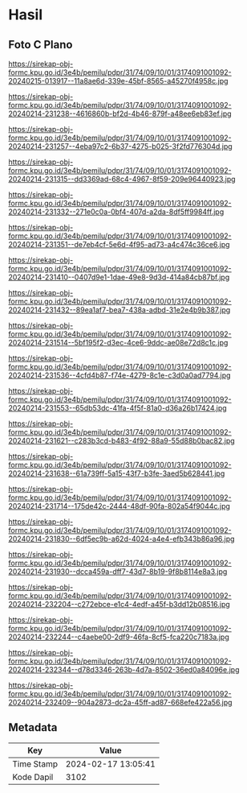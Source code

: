 # Hasil

## Foto C Plano

https://sirekap-obj-formc.kpu.go.id/3e4b/pemilu/pdpr/31/74/09/10/01/3174091001092-20240215-013917--11a8ae6d-339e-45bf-8565-a45270f4958c.jpg

https://sirekap-obj-formc.kpu.go.id/3e4b/pemilu/pdpr/31/74/09/10/01/3174091001092-20240214-231238--4616860b-bf2d-4b46-879f-a48ee6eb83ef.jpg

https://sirekap-obj-formc.kpu.go.id/3e4b/pemilu/pdpr/31/74/09/10/01/3174091001092-20240214-231257--4eba97c2-6b37-4275-b025-3f2fd776304d.jpg

https://sirekap-obj-formc.kpu.go.id/3e4b/pemilu/pdpr/31/74/09/10/01/3174091001092-20240214-231315--dd3369ad-68c4-4967-8f59-209e96440923.jpg

https://sirekap-obj-formc.kpu.go.id/3e4b/pemilu/pdpr/31/74/09/10/01/3174091001092-20240214-231332--271e0c0a-0bf4-407d-a2da-8df5ff9984ff.jpg

https://sirekap-obj-formc.kpu.go.id/3e4b/pemilu/pdpr/31/74/09/10/01/3174091001092-20240214-231351--de7eb4cf-5e6d-4f95-ad73-a4c474c36ce6.jpg

https://sirekap-obj-formc.kpu.go.id/3e4b/pemilu/pdpr/31/74/09/10/01/3174091001092-20240214-231410--0407d9e1-1dae-49e8-9d3d-414a84cb87bf.jpg

https://sirekap-obj-formc.kpu.go.id/3e4b/pemilu/pdpr/31/74/09/10/01/3174091001092-20240214-231432--89ea1af7-bea7-438a-adbd-31e2e4b9b387.jpg

https://sirekap-obj-formc.kpu.go.id/3e4b/pemilu/pdpr/31/74/09/10/01/3174091001092-20240214-231514--5bf195f2-d3ec-4ce6-9ddc-ae08e72d8c1c.jpg

https://sirekap-obj-formc.kpu.go.id/3e4b/pemilu/pdpr/31/74/09/10/01/3174091001092-20240214-231536--4cfd4b87-f74e-4279-8c1e-c3d0a0ad7794.jpg

https://sirekap-obj-formc.kpu.go.id/3e4b/pemilu/pdpr/31/74/09/10/01/3174091001092-20240214-231553--65db53dc-41fa-4f5f-81a0-d36a26b17424.jpg

https://sirekap-obj-formc.kpu.go.id/3e4b/pemilu/pdpr/31/74/09/10/01/3174091001092-20240214-231621--c283b3cd-b483-4f92-88a9-55d88b0bac82.jpg

https://sirekap-obj-formc.kpu.go.id/3e4b/pemilu/pdpr/31/74/09/10/01/3174091001092-20240214-231638--61a739ff-5a15-43f7-b3fe-3aed5b628441.jpg

https://sirekap-obj-formc.kpu.go.id/3e4b/pemilu/pdpr/31/74/09/10/01/3174091001092-20240214-231714--175de42c-2444-48df-90fa-802a54f9044c.jpg

https://sirekap-obj-formc.kpu.go.id/3e4b/pemilu/pdpr/31/74/09/10/01/3174091001092-20240214-231830--6df5ec9b-a62d-4024-a4e4-efb343b86a96.jpg

https://sirekap-obj-formc.kpu.go.id/3e4b/pemilu/pdpr/31/74/09/10/01/3174091001092-20240214-231930--dcca459a-dff7-43d7-8b19-9f8b8114e8a3.jpg

https://sirekap-obj-formc.kpu.go.id/3e4b/pemilu/pdpr/31/74/09/10/01/3174091001092-20240214-232204--c272ebce-e1c4-4edf-a45f-b3dd12b08516.jpg

https://sirekap-obj-formc.kpu.go.id/3e4b/pemilu/pdpr/31/74/09/10/01/3174091001092-20240214-232244--c4aebe00-2df9-46fa-8cf5-fca220c7183a.jpg

https://sirekap-obj-formc.kpu.go.id/3e4b/pemilu/pdpr/31/74/09/10/01/3174091001092-20240214-232344--d78d3346-263b-4d7a-8502-36ed0a84096e.jpg

https://sirekap-obj-formc.kpu.go.id/3e4b/pemilu/pdpr/31/74/09/10/01/3174091001092-20240214-232409--904a2873-dc2a-45ff-ad87-668efe422a56.jpg


## Metadata

| Key        | Value               |
| ---------- | ------------------- |
| Time Stamp | 2024-02-17 13:05:41 |
| Kode Dapil | 3102                |



